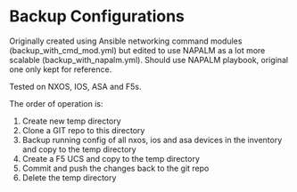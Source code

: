 # Backup Configurations

Originally created using Ansible networking command modules (backup_with_cmd_mod.yml) but edited to use NAPALM as a lot more scalable (backup_with_napalm.yml).
Should use NAPALM playbook, original one only kept for reference.

Tested on NXOS, IOS, ASA and F5s.

The order of operation is:
1. Create new temp directory
2. Clone a GIT repo to this directory
3. Backup running config of all nxos, ios and asa devices in the inventory and copy to the temp directory
4. Create a F5 UCS and copy to the temp directory
5. Commit and push the changes back to the git repo
6. Delete the temp directory

